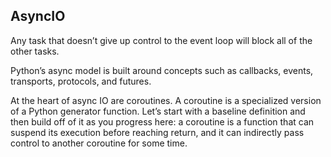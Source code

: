 
## AsyncIO

Any task that doesn’t give up control to the event loop will block all of the other tasks.

Python’s async model is built around concepts such as callbacks, events, transports, protocols, and futures.

At the heart of async IO are coroutines. A coroutine is a specialized version of a Python generator function. Let’s start with a baseline definition and then build off of it as you progress here: a coroutine is a function that can suspend its execution before reaching return, and it can indirectly pass control to another coroutine for some time.